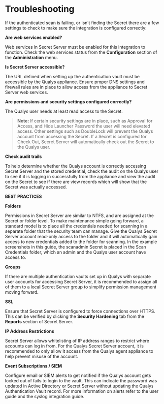 [title]: # (Troubleshooting)
[tags]: # (introduction)
[priority]: # (500)
# Troubleshooting

If the authenticated scan is failing, or isn’t finding the Secret there are a
few settings to check to make sure the integration is configured correctly:

__Are web services enabled?__

Web services in Secret Server must be enabled for this integration to function. Check the web services status from the __Configuration__ section of the __Administration__ menu.

__Is Secret Server accessible?__

The URL defined when setting up the authentication vault must be accessible by the Qualys appliance. Ensure proper DNS settings and firewall rules are in place to allow access from the appliance to Secret Server web services.

__Are permissions and security settings configured correctly?__

The Qualys user needs at least read access to the Secret.

   >**Note:** If certain security settings are in place, such as Approval for Access, and Hide Launcher Password the user will need elevated access. Other settings such as DoubleLock will prevent the Qualys account from accessing the Secret. If a Secret is configured for Check Out, Secret Server will automatically check out the Secret to the Qualys user.

__Check audit trails__

To help determine whether the Qualys account is correctly accessing Secret Server and the stored credential, check the audit on the Qualys user to see if it is logging in successfully from the appliance and view the audit on the Secret to see if there are view records which will show that the Secret was
actually accessed.

__BEST PRACTICES__

__Folders__

Permissions in Secret Server are similar to NTFS, and are assigned at the Secret or folder level. To make maintenance simple going forward, a standard model is to place all the credentials needed for scanning in a separate folder that the
security team can manage. Give the Qualys Secret Server account read-only access to the folder and it will automatically gain access to new credentials added to the folder for scanning. In the example screenshots in this guide, the scanadmin
Secret is placed in the Scan Credentials folder, which an admin and the Qualys user account have access to.

__Groups__

If there are multiple authentication vaults set up in Qualys with separate user accounts for accessing Secret Server, it is recommended to assign all of them to a local Secret Server group to simplify permission management moving forward.

__SSL__

Ensure that Secret Server is configured to force connections over HTTPS. This can be verified by clicking the __Security Hardening__ tab from the __Reports__ section of Secret Server.

__IP Address Restrictions__

Secret Server allows whitelisting of IP address ranges to restrict where accounts can log in from. For the Qualys Secret Server account, it is recommended to only allow it access from the Qualys agent appliance to help prevent misuse of the account.

__Event Subscriptions / SIEM__

Configure email or SIEM alerts to get notified if the Qualys account gets locked out of fails to login to the vault. This can indicate the password was updated in Active Directory or Secret Server without updating the Qualys Authentication Vault record. For more information on alerts refer to the user guide and the
syslog integration guide.
